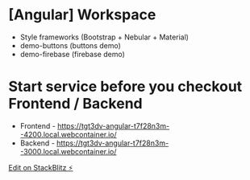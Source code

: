 # [Angular] Workspace

-   Style frameworks (Bootstrap + Nebular + Material)
-   demo-buttons (buttons demo)
-   demo-firebase (firebase demo)

# Start service before you checkout Frontend / Backend

-   Frontend - https://tgt3dv-angular-t7f28n3m--4200.local.webcontainer.io/
-   Backend - https://tgt3dv-angular-t7f28n3m--3000.local.webcontainer.io/

[Edit on StackBlitz ⚡️](https://stackblitz.com/edit/tgt3dv-angular)
